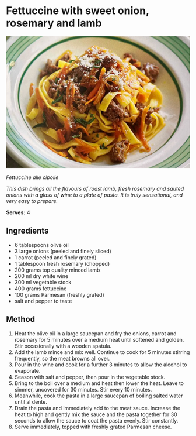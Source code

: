 # Fettuccine with sweet onion, rosemary and lamb

![Name](resources/fettuccine-alle-cipolle.png)

*Fettuccine alle cipolle*

*This dish brings all the flavours of roast lamb, fresh rosemary and sautéd onions with a glass of wine to a plate of pasta. It is truly sensational, and very easy to prepare.*

**Serves:** 4

## Ingredients
- 6 tablespoons olive oil
- 3 large onions (peeled and finely sliced)  
- 1 carrot (peeled and finely grated)
- 1 tablespoon fresh rosemary (chopped)
- 200 grams top quality minced lamb
- 200 ml dry white wine
- 300 ml vegetable stock
- 400 grams fettuccine
- 100 grams Parmesan (freshly grated)
- salt and pepper to taste

## Method
1. Heat the olive oil in a large saucepan and fry the onions, carrot and rosemary for 5 minutes over a medium heat until softened and golden. Stir occasionally with a wooden spatula.
1. Add the lamb mince and mix well. Continue to cook for 5 minutes stirring frequently, so the meat browns all over.
1. Pour in the wine and cook for a further 3 minutes to allow the alcohol to evaporate.
1. Season with salt and pepper, then pour in the vegetable stock.
1. Bring to the boil over a medium and heat then lower the heat. Leave to simmer, uncovered for 30 minutes. Stir every 10 minutes.
1. Meanwhile, cook the pasta in a large saucepan of boiling salted water until al dente.
1. Drain the pasta and immediately add to the meat sauce. Increase the heat to high and gently mix the sauce and the pasta together for 30 seconds to allow the sauce to coat the pasta evenly. Stir constantly.
1. Serve immediately, topped with freshly grated Parmesan cheese.